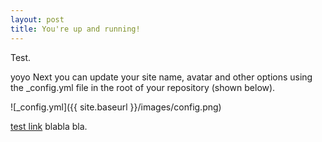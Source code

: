 ```yaml
---
layout: post
title: You're up and running!
---
```


Test.

yoyo
Next you can update your site name, avatar and other options using the _config.yml file in the root of your repository (shown below).

![_config.yml]({{ site.baseurl }}/images/config.png)

[test link](http://www.google.com) blabla bla.

